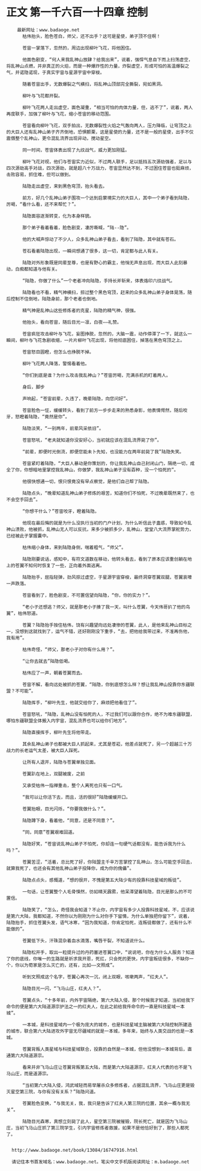 # 正文 第一千六百一十四章 控制
        最新网址：www.badaoge.net
          枯伟抬头，脸色苍白，师父，还不出手？这可是星使，弟子顶不住啊！
      
          苍宙一掌落下，忽然的，周边出现柳叶飞花，将他困住。
      
          他面色剧变，“何人来我乱神山放肆？给我出来”，说着，强悍气息自下而上扫荡虚空，将乱神山点燃，并非真正的火焰，而是一种爆炸性的力量，炸裂虚空，形成可怕的高温爆裂之气，并诺隐诺现，于真实宇宙与星源宇宙中穿梭。
      
          随着苍宙出手，无数爆裂之气横扫，将乱神山顶部完全撕裂，宛如黑洞。
      
          柳叶与飞花都开裂。
      
          柳叶飞花两人走出虚空，面色凝重，“相当可怕的肉体力量，但，逃不了”，说着，两人再度联手，加强了柳叶与飞花，缩小苍宙的移动范围。
      
          苍宙看向柳叶飞花，双手拍出，无数爆裂性火焰之气轰向两人，压力降临，让穹顶之上的大巨人还有乱神山弟子齐齐倒地，恐惧颤栗，这是星使的力量，还不是一般的星使，出手不仅震慑整个乱神山，更令混乱流界出现异动，搅动星空。
      
          同一时间，苍宙体表出现了九纹战气，威力更加刚猛。
      
          柳叶飞花对视，他们与苍宙实力近似，不过两人联手，足以抵挡五次源劫强者，足以与四次源劫高手对战，四次源劫，就是超八十万战力，苍宙显然达不到，不过困住苍宙也挺麻烦，击败容易，抓住难，但可以做到。
      
          陆隐走出虚空，来到黑色穹顶，抬头看去。
      
          前方，好几个乱神山弟子围攻一个达到启蒙境实力的大巨人，其中一个弟子看到陆隐，厉喝，“看什么看，还不来帮忙？”。
      
          陆隐面容逐渐转变，化为本身样貌。
      
          那个弟子看着看着，脸色剧变，凄厉嘶喊，“陆--隐”。
      
          他的大喊声惊动了不少人，众多乱神山弟子看去，看到了陆隐，其中就有苍石。
      
          苍石看着陆隐出现，一瞬间想通了很多，这一切，肯定都与此人有关。
      
          陆隐对外形象既是同辈至尊，也是有野心的霸主，他悄无声息出现，而大巨人此刻暴动，白痴都知道与他有关。
      
          “陆隐，你做了什么”一个老者冲向陆隐，手持长斧斩来，体表烙印六纹战气。
      
          陆隐看也不看，精气神横扫，掠过整个黑色穹顶，赶来的众多乱神山弟子身体晃荡，随后控制不住倒地，陆隐身前，那个老者也倒地。
      
          精气神是乱神山这些修炼者的克星，陆隐的精气神，很强。
      
          他抬头，看向苍宙，随后目光一凛，白夜——礼赞。
      
          苍宙疯狂攻击柳叶与飞花，妄图挣脱，忽然的，大脑一震，动作停滞了一下，就这么一瞬间，柳叶与飞花急剧收缩，一片片柳叶飞花出现，将他彻底困住，掉落在黑色穹顶之上。
      
          苍宙怒目圆瞪，但怎么也挣脱不掉。
      
          柳叶飞花两人降落，警惕看着他。
      
          “你们到底是谁？为什么攻击我乱神山？”苍宙厉喝，充满杀机的盯着两人。
      
          身后，脚步
      
          声响起，“苍宙前辈，久违了，晚辈陆隐，向您问好”。
      
          苍宙脸色一怔，缓缓转头，看到了前方一步步走来的熟悉身影，他表情愕然，随后咬牙，怒瞪着陆隐，“竟然是你”。
      
          陆隐淡笑，“一别两年，前辈风采依旧”。
      
          苍宙怒吼，“老夫就知道你没安好心，当初就应该在混乱流界毙了你”。
      
          “前辈，即便时光倒流，即便您能未卜先知，也没能力在两年前毙了我”陆隐失笑。
      
          苍宙紧盯着陆隐，“大巨人暴动是你策划的，你让我乱神山自己封闭山门，隔绝一切，成全了你，你想暗地里掌控我乱神山，你做梦，我乱神山弟子没有孬种，没一个怕死的”。
      
          他很快想通一切，恨只恨竟没有早点察觉，是他们自己帮了陆隐。
      
          陆隐点头，“晚辈知道乱神山弟子修炼的艰苦，知道你们不怕死，不过晚辈既然来了，也不会空手回去”。
      
          “你想干什么？”苍宙咬牙，瞪着陆隐。
      
          他现在最后悔的就是为什么没执行当初的门户计划，为什么听信此子蛊惑，导致如今乱神山溃败，他被抓，乱神山无人可以反抗，来多少被抓多少，乱神山，堂堂八大流界掌舵势力，已经被此子掌握囊中。
      
          枯伟缩小身体，来到陆隐身侧，喘着粗气，“师父”。
      
          陆隐刚要说话，感知中，有符文道数在移动，他转头看去，看到了原本应该重创躺在地上的苍翼不知何时恢复了一些，正向着外面逃离。
      
          陆隐抬手，屈指轻弹，劲风掠过虚空，于星源宇宙穿梭，最终洞穿苍翼双腿，苍翼哀嚎一声跌落。
      
          苍宙看到了，脸色剧变，不可置信望向陆隐，“你，你的实力？”。
      
          “老小子还想逃？师父，就是那老小子揍了我一天，叫什么苍翼，今天伟哥扒了他的鸟翼”，枯伟怒道。
      
          苍翼？陆隐抬手按住枯伟，饶有兴趣望向远处凄惨的苍翼，此人，是他来乱神山目标之一，没想到这就找到了，运气不错，还好刚刚没下重手，“去，把他给我带过来，不准再伤他，我有用”。
      
          枯伟奇怪，“师父，那老小子对你有什么用？”。
      
          “让你去就去”陆隐低喝。
      
          枯伟应了一声，朝着苍翼而去。
      
          苍宙不解，看向远处被抓的苍翼，“陆隐，你到底想怎么样？想让我乱神山投靠你东疆联盟？不可能”。
      
          陆隐挥手，“柳叶先生，他就交给你了，麻烦把他看住了”。
      
          苍宙怒吼，“陆隐，乱神山没有怕死的人，不过我们可以跟你合作，绝不为难东疆联盟，哪怕东疆联盟全体搬入内宇宙，混乱流界也可以给你们地方”。
      
          陆隐直接挥手，柳叶先生将他带走。
      
          其余乱神山弟子也都被大巨人抓起来，尤其是苍崧，他差点就死了，另一个超越三十万战力的长老运气太差，被大巨人踩死。
      
          让所有人退开，陆隐与苍翼单独见面。
      
          苍翼趴在地上，双腿被废，之前
      
          又承受枯伟一指禅重击，整个人离死也只有一口气。
      
          “我可以让你活下去，而且，活的很好”陆隐缓缓开口。
      
          苍翼抬眼，目光闪烁，“你要我做什么？”。
      
          陆隐蹲下身，看着他，“同意，还是不同意？”。
      
          “同，同意”苍翼艰难回道。
      
          陆隐好笑，“苍宙说乱神山弟子不怕死，你却连一句硬气话都没有，能告诉我为什么吗？”。
      
          苍翼苦涩，“活着，总比死了好，你陆盟主千辛万苦掌控了乱神山，怎么可能空手回去，就算我死了，也还会有其他乱神山弟子投降你，成为你的傀儡”。
      
          陆隐点点头，感慨道，“想的很开，不愧是第五大陆少有的投靠科技星域的叛徒”。
      
          一句话，让苍翼整个人毛骨悚然，彷如晴天霹雳，他呆滞望着陆隐，目光是那么的不可置信。
      
          陆隐笑了，“怎么，奇怪我会知道？不止你，内宇宙有多少人投靠科技星域，不，应该说是第六大陆，我都知道，不然你以为刚刚为什么对你手下留情，为什么单独把你留下”，说着，陆隐抬手，抓住苍翼头发，语气冰寒，“因为我知道，你肯定怕死，连叛徒都做了，还有什么不能做的”。
      
          苍翼低下头，汗珠混杂着血水滴落，嘴唇干裂，不知道说什么。
      
          陆隐松开手，取出一粒提升过的丹药塞进苍翼口中，“说说吧，你在为什么人服务？知道了你的底线，你唯一的生路就是祈求我开恩，死扛，只会死的更快，内宇宙叛徒很多，不缺你一个，你以为荀家是怎么灭亡的，还有，比如——文照成”。
      
          听到文照成这个名字，苍翼心再次一沉，闭上双眼，咳嗽两声，“红夫人”。
      
          陆隐目光一闪，“飞马山庄，红夫人？”。
      
          苍翼点头，“十多年前，内外宇宙隔绝，第六大陆入侵，那个时候我才知道，当初给我下命令的便是第六大陆道源宗护法之一的红夫人，在此之前给我传命令的一直是科技星域一本城”。
      
          一本城，是科技星域内一个极为庞大的城市，也是科技星域主脑被第六大陆控制所建造的城市，联合第六大陆进攻外宇宙无尽疆域的就是一本城，多年来，始终与人类交战的也是一本城。
      
          苍翼背叛人类星域与科技星域联合，投靠的自然是一本城，但他没想到一本城背后，直通第六大陆道源宗。
      
          看来并非飞马山庄让苍翼背叛第五大陆，而是第六大陆道源宗，红夫人代表的也不是飞马山庄，而是道源宗。
      
          “当初第六大陆入侵，鸿武域轻而易举屠杀众多修炼者，占据混乱流界，飞马山庄更是毁灭星空第三院，与你有没有关系？”陆隐问道。
      
          苍翼脸色变换，“与我无关，我，我只是告诉了红夫人第三院的位置，其余一概与我无关”。
      
          陆隐目光森寒，真想立刻毙了此人，星空第三院被摧毁，院长死亡，就是因为飞马山庄，当初飞马山庄抓了第三院学生，引内宇宙修炼者救援，如果不是他恰好到了，那些人都死了。
      
      
      http://www.badaoge.net/book/13084/16747916.html
      
      请记住本书首发域名：www.badaoge.net。笔尖中文手机版阅读网址：m.badaoge.net